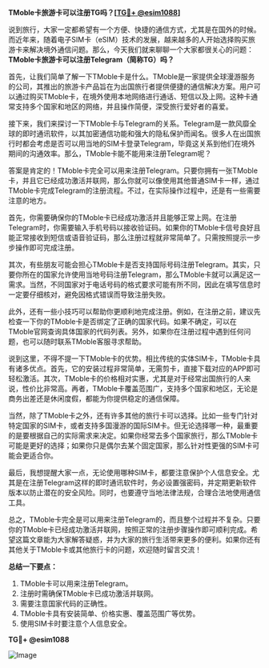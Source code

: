 **TMoble卡旅游卡可以注册TG吗？[[TG💪+ @esim1088](https://t.me/s/esim1088)]**

说到旅行，大家一定都希望有一个方便、快捷的通信方式，尤其是在国外的时候。而近年来，随着电子SIM卡（eSIM）技术的发展，越来越多的人开始选择购买旅游卡来解决境外通信问题。那么，今天我们就来聊聊一个大家都很关心的问题：**TMoble卡旅游卡可以注册Telegram（简称TG）吗？**

首先，让我们简单了解一下TMoble卡是什么。TMoble是一家提供全球漫游服务的公司，其推出的旅游卡产品旨在为出国旅行者提供便捷的通信解决方案。用户可以通过购买TMoble卡，在境外使用本地网络进行通话、短信以及上网。这种卡通常支持多个国家和地区的网络，并且操作简便，深受旅行爱好者的喜爱。

接下来，我们来探讨一下TMoble卡与Telegram的关系。Telegram是一款风靡全球的即时通讯软件，以其加密通信功能和强大的隐私保护而闻名。很多人在出国旅行时都会考虑是否可以用当地的SIM卡登录Telegram，毕竟这关系到他们在境外期间的沟通效率。那么，TMoble卡能不能用来注册Telegram呢？

答案是肯定的！TMoble卡完全可以用来注册Telegram。只要你拥有一张TMoble卡，并且它已经成功激活并联网，那么你就可以像使用其他普通SIM卡一样，通过TMoble卡完成Telegram的注册流程。不过，在实际操作过程中，还是有一些需要注意的地方。

首先，你需要确保你的TMoble卡已经成功激活并且能够正常上网。在注册Telegram时，你需要输入手机号码以接收验证码。如果你的TMoble卡信号良好且能正常接收到短信或语音验证码，那么注册过程就非常简单了。只需按照提示一步步操作即可完成注册。

其次，有些朋友可能会担心TMoble卡是否支持国际号码注册Telegram。其实，只要你所在的国家允许使用当地号码注册Telegram，那么TMoble卡就可以满足这一需求。当然，不同国家对于电话号码的格式要求可能有所不同，因此在填写信息时一定要仔细核对，避免因格式错误而导致注册失败。

此外，还有一些小技巧可以帮助你更顺利地完成注册。例如，在注册之前，建议先检查一下你的TMoble卡是否绑定了正确的国家代码。如果不确定，可以在TMoble官网查询具体国家的代码列表。另外，如果你在注册过程中遇到任何问题，也可以随时联系TMoble客服寻求帮助。

说到这里，不得不提一下TMoble卡的优势。相比传统的实体SIM卡，TMoble卡具有诸多优点。首先，它的安装过程非常简单，无需剪卡，直接下载对应的APP即可轻松激活。其次，TMoble卡的价格相对实惠，尤其是对于经常出国旅行的人来说，性价比非常高。再者，TMoble卡覆盖范围广，支持多个国家和地区，无论是商务出差还是休闲度假，都能为你提供稳定的通信保障。

当然，除了TMoble卡之外，还有许多其他的旅行卡可以选择。比如一些专门针对特定国家的SIM卡，或者支持多国漫游的国际SIM卡。但无论选择哪一种，最重要的是要根据自己的实际需求来决定。如果你经常去多个国家旅行，那么TMoble卡可能是更好的选择；如果你只是偶尔去某个固定国家，那么针对性更强的SIM卡可能会更适合你。

最后，我想提醒大家一点，无论使用哪种SIM卡，都要注意保护个人信息安全。尤其是在注册Telegram这样的即时通讯软件时，务必设置强密码，并定期更新软件版本以防止潜在的安全风险。同时，也要遵守当地法律法规，合理合法地使用通信工具。

总之，TMoble卡完全是可以用来注册Telegram的，而且整个过程并不复杂。只要你的TMoble卡已经成功激活并联网，按照正常的注册步骤操作即可顺利完成。希望这篇文章能为大家解答疑惑，并为大家的旅行生活带来更多的便利。如果你还有其他关于TMoble卡或其他旅行卡的问题，欢迎随时留言交流！

**总结一下要点：**
1. TMoble卡可以用来注册Telegram。
2. 注册时需确保TMoble卡已成功激活并联网。
3. 需要注意国家代码的正确性。
4. TMoble卡具有安装简单、价格实惠、覆盖范围广等优势。
5. 使用SIM卡时要注意个人信息安全。

**TG💪+ @esim1088**

![Image](https://i.postimg.cc/4NQfJmqS/Snipaste-2025-05-13-00-14-12.png)